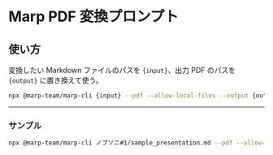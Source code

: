 
# Marp PDF 変換プロンプト

## 使い方
変換したい Markdown ファイルのパスを `{input}`、出力 PDF のパスを `{output}` に置き換えて使う。

```sh
npx @marp-team/marp-cli {input} --pdf --allow-local-files --output {output}
```

---

### サンプル

```sh
npx @marp-team/marp-cli ノブソニ#1/sample_presentation.md --pdf --allow-local-files --output ノブソニ#1/sample_presentation.pdf
```
